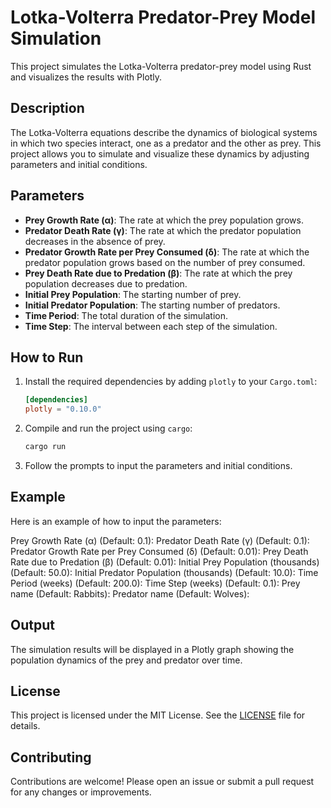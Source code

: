 # Lotka-Volterra Predator-Prey Model Simulation

This project simulates the Lotka-Volterra predator-prey model using Rust and visualizes the results with Plotly.

## Description

The Lotka-Volterra equations describe the dynamics of biological systems in which two species interact, one as a predator and the other as prey. This project allows you to simulate and visualize these dynamics by adjusting parameters and initial conditions.

## Parameters

- **Prey Growth Rate (α)**: The rate at which the prey population grows.
- **Predator Death Rate (γ)**: The rate at which the predator population decreases in the absence of prey.
- **Predator Growth Rate per Prey Consumed (δ)**: The rate at which the predator population grows based on the number of prey consumed.
- **Prey Death Rate due to Predation (β)**: The rate at which the prey population decreases due to predation.
- **Initial Prey Population**: The starting number of prey.
- **Initial Predator Population**: The starting number of predators.
- **Time Period**: The total duration of the simulation.
- **Time Step**: The interval between each step of the simulation.

## How to Run

1. Install the required dependencies by adding `plotly` to your `Cargo.toml`:
    ```toml
    [dependencies]
    plotly = "0.10.0"
    ```

2. Compile and run the project using `cargo`:
    ```sh
    cargo run
    ```

3. Follow the prompts to input the parameters and initial conditions.

## Example

Here is an example of how to input the parameters:

Prey Growth Rate (α) (Default: 0.1): Predator Death Rate (γ) (Default: 0.1): Predator Growth Rate per Prey Consumed (δ) (Default: 0.01): Prey Death Rate due to Predation (β) (Default: 0.01): Initial Prey Population (thousands) (Default: 50.0): Initial Predator Population (thousands) (Default: 10.0): Time Period (weeks) (Default: 200.0): Time Step (weeks) (Default: 0.1): Prey name (Default: Rabbits): Predator name (Default: Wolves):


## Output

The simulation results will be displayed in a Plotly graph showing the population dynamics of the prey and predator over time.

## License

This project is licensed under the MIT License. See the [LICENSE](LICENSE) file for details.

## Contributing

Contributions are welcome! Please open an issue or submit a pull request for any changes or improvements.

